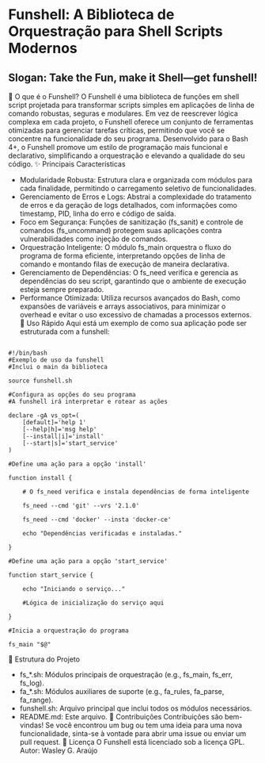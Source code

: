 # Funshell: A Biblioteca de Orquestração para Shell Scripts Modernos
## Slogan: Take the Fun, make it Shell—get funshell!
🎯 O que é o Funshell?
O Funshell é uma biblioteca de funções em shell script projetada para transformar scripts simples em aplicações de linha de comando robustas, seguras e modulares. Em vez de reescrever lógica complexa em cada projeto, o Funshell oferece um conjunto de ferramentas otimizadas para gerenciar tarefas críticas, permitindo que você se concentre na funcionalidade do seu programa.
Desenvolvido para o Bash 4+, o Funshell promove um estilo de programação mais funcional e declarativo, simplificando a orquestração e elevando a qualidade do seu código.
✨ Principais Características
 * Modularidade Robusta: Estrutura clara e organizada com módulos para cada finalidade, permitindo o carregamento seletivo de funcionalidades.
 * Gerenciamento de Erros e Logs: Abstrai a complexidade do tratamento de erros e da geração de logs detalhados, com informações como timestamp, PID, linha do erro e código de saída.
 * Foco em Segurança: Funções de sanitização (fs_sanit) e controle de comandos (fs_uncommand) protegem suas aplicações contra vulnerabilidades como injeção de comandos.
 * Orquestração Inteligente: O módulo fs_main orquestra o fluxo do programa de forma eficiente, interpretando opções de linha de comando e montando filas de execução de maneira declarativa.
 * Gerenciamento de Dependências: O fs_need verifica e gerencia as dependências do seu script, garantindo que o ambiente de execução esteja sempre preparado.
 * Performance Otimizada: Utiliza recursos avançados do Bash, como expansões de variáveis e arrays associativos, para minimizar o overhead e evitar o uso excessivo de chamadas a processos externos.
🚀 Uso Rápido
Aqui está um exemplo de como sua aplicação pode ser 
estruturada com a funshell:
```

#!/bin/bash
#Exemplo de uso da funshell
#Inclui o main da biblioteca

source funshell.sh

#Configura as opções do seu programa
#A funshell irá interpretar e rotear as ações

declare -gA vs_opt=(
    [default]='help 1'
    [--help|h]='msg help'
    [--install|i]='install'
    [--start|s]='start_service'
)

#Define uma ação para a opção 'install'

function install {

    # O fs_need verifica e instala dependências de forma inteligente

    fs_need --cmd 'git' --vrs '2.1.0'

    fs_need --cmd 'docker' --insta 'docker-ce'

    echo "Dependências verificadas e instaladas."

}

#Define uma ação para a opção 'start_service'

function start_service {

    echo "Iniciando o serviço..."

    #Lógica de inicialização do serviço aqui

}

#Inicia a orquestração do programa

fs_main "$@"

 ```

📂 Estrutura do Projeto
 * fs_*.sh: Módulos principais de orquestração (e.g., fs_main, fs_err, fs_log).
 * fa_*.sh: Módulos auxiliares de suporte (e.g., fa_rules, fa_parse, fa_range).
 * funshell.sh: Arquivo principal que inclui todos os módulos necessários.
 * README.md: Este arquivo.
🤝 Contribuições
Contribuições são bem-vindas! Se você encontrou um bug ou tem uma ideia para uma nova funcionalidade, sinta-se à vontade para abrir uma issue ou enviar um pull request.
📜 Licença
O Funshell está licenciado sob a licença GPL.
Autor: Wasley G. Araújo
